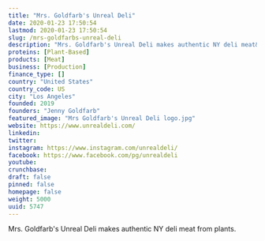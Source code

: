```yaml
---
title: "Mrs. Goldfarb's Unreal Deli"
date: 2020-01-23 17:50:54
lastmod: 2020-01-23 17:50:54
slug: /mrs-goldfarbs-unreal-deli
description: "Mrs. Goldfarb's Unreal Deli makes authentic NY deli meat&nbsp;from plants."
proteins: [Plant-Based]
products: [Meat]
business: [Production]
finance_type: []
country: "United States"
country_code: US
city: "Los Angeles"
founded: 2019
founders: "Jenny Goldfarb"
featured_image: "Mrs Goldfarb's Unreal Deli logo.jpg"
website: https://www.unrealdeli.com/
linkedin: 
twitter: 
instagram: https://www.instagram.com/unrealdeli/
facebook: https://www.facebook.com/pg/unrealdeli
youtube: 
crunchbase: 
draft: false
pinned: false
homepage: false
weight: 5000
uuid: 5747
---
```

Mrs. Goldfarb's Unreal Deli makes authentic NY deli meat&nbsp;from plants.
